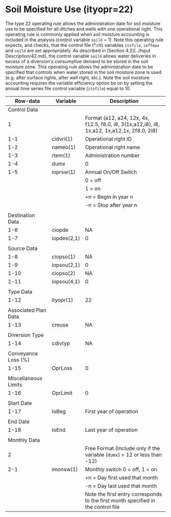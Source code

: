 # Soil Moisture Use (ityopr=22) #

The type 22 operating rule allows the administration date for soil moisture use to be specified for all ditches and wells with one operational 
right. This operating rule is commonly applied when soil moisture accounting is included in the analysis (control variable `soild` = 1). Note this 
operating rule expects, and checks, that the control file (\*.ctl) variables `itsfile`, `ieffmax` and `soild` are set appropriately. As described in 
[Section 4.2](../Input Description/42.md), the control variable `soild` allows water deliveries in excess of a diversion's consumptive demand to be stored in the soil moisture 
zone. This operating rule allows the administration date to be specified that controls when water stored in the soil moisture zone is used (e.g. 
after surface rights, after well right, etc.). Note the soil moisture accounting requires the variable efficiency option be on by setting the annual 
time series file control variable (`itsfile`) equal to 10.

| Row-data							| Variable						| Description 								|				
| ------------------				| --------------------			| --------									|
| Control Data						| 								| 											|
| 1 								| 								| Format (a12, a24, 12x, 4x, f12.5, f8.0, i8, 3(1x,a12,i8), i8, 1x,a12, 1x,a12,1x, 2f8.0, 2i8)
| 1-1								| cidvri(1)						| Operational right ID
| 1-2								| nameo(1)						| Operational right name
| 1-3								| rtem(1)						| Administration number
| 1-4								| dumx							| 0
| 1-5								| ioprsw(1)						| Annual On/Off Switch
| 									| 								| 0 = off 
| 									| 								| 1 = on
| 									| 								| +n = Begin in year n
| 									| 								| -n = Stop after year n 
| | | |
| Destination Data | | |
| 1-6								| ciopde						| NA
| 1-7								| iopdes(2,1)					| 0
| | | |
| Source Data | | |
| 1-8								| ciopso(1)						| NA
| 1-9								| iopsou(2,1)					| 0
| 1-10								| ciopso(2)						| NA
| 1-11								| iopsou(4,1)					| 0
| | | |
| Type Data | | |
| 1-12								| ityopr(1)						| 22
| | | |
| Associated Plan Data | | |
| 1-13								| creuse						| NA
| | | |
| Diversion Type | | |
| 1-14								| cdivtyp						| NA
| | | |
| Conveyance Loss (%) | | |
| 1-15								| OprLoss						| 0
| | | |
| Miscellaneous Limits | | |
| 1-16								| OprLimit						| 0
| | | |
| Start Date | | | 
| 1-17								| IoBeg							| First year of operation
| | | |
| End Date | | |
| 1-18								| IoEnd							| Last year of operation
| | | |
| Monthly Data | | | 
| 2 								| 								| Free Format (Include only if the variable (`dumx`) = 12 or less than -12)
| 2-1								| imonsw(1)						| Monthly switch 0 = off, 1 = on
| 									| 								| +n = Day first used that month
| 									| 								| -n = Day last used that month
| 									| 								| Note the first entry corresponds to the first month specified in the control file
